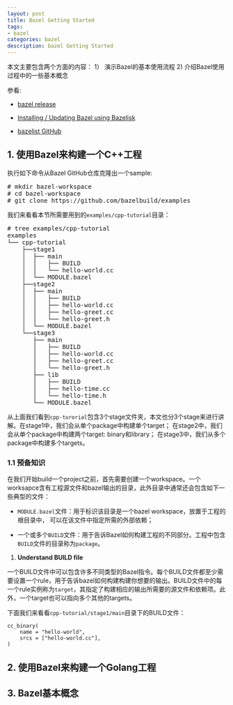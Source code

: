 ```yaml
---
layout: post
title: Bazel Getting Started
tags:
- bazel
categories: bazel
description: bazel Getting Started
---
```


本文主要包含两个方面的内容： 1） 演示Bazel的基本使用流程 2) 介绍Bazel使用过程中的一些基本概念

参看:

- [bazel release](https://github.com/bazelbuild/bazel/releases)

- [Installing / Updating Bazel using Bazelisk](https://bazel.build/install/bazelisk)

- [bazelist GitHub](https://github.com/bazelbuild/bazelisk)




<!-- more -->

## 1. 使用Bazel来构建一个C++工程

执行如下命令从Bazel GitHub仓库克隆出一个sample:
<pre>
# mkdir bazel-workspace
# cd bazel-workspace
# git clone https://github.com/bazelbuild/examples
</pre>
我们来看看本节所需要用到的`examples/cpp-tutorial`目录：
<pre>
# tree examples/cpp-tutorial
examples
└── cpp-tutorial
    ├──stage1
    │  ├── main
    │  │   ├── BUILD
    │  │   └── hello-world.cc
    │  └── MODULE.bazel
    ├──stage2
    │  ├── main
    │  │   ├── BUILD
    │  │   ├── hello-world.cc
    │  │   ├── hello-greet.cc
    │  │   └── hello-greet.h
    │  └── MODULE.bazel
    └──stage3
       ├── main
       │   ├── BUILD
       │   ├── hello-world.cc
       │   ├── hello-greet.cc
       │   └── hello-greet.h
       ├── lib
       │   ├── BUILD
       │   ├── hello-time.cc
       │   └── hello-time.h
       └── MODULE.bazel
</pre>

从上面我们看到`cpp-turorial`包含3个stage文件夹，本文也分3个stage来进行讲解。在stage1中，我们会从单个package中构建单个target； 在stage2中，我们会从单个package中构建两个target: binary和library； 在stage3中，我们从多个package中构建多个targets。

### 1.1 预备知识
在我们开始build一个project之前，首先需要创建一个workspace。一个worksapce含有工程源文件和bazel输出的目录，此外目录中通常还会包含如下一些典型的文件：

- `MODULE.bazel`文件：用于标识该目录是一个bazel workspace，放置于工程的根目录中， 可以在该文件中指定所需的外部依赖；

- 一个或多个`BUILD`文件：用于告诉Bazel如何构建工程的不同部分。工程中包含`BUILD`文件的目录称为`package`。

1)  **Understand BUILD file**

一个BUILD文件中可以包含许多不同类型的Bazel指令。每个BUILD文件都至少需要设置一个rule，用于告诉bazel如何构建构建你想要的输出。BUILD文件中的每一个rule实例称为`target`，其指定了构建相应的输出所需要的源文件和依赖项。此外，一个target也可以指向多个其他的targets。

下面我们来看看`cpp-tutorial/stage1/main`目录下的BUILD文件：

```
cc_binary(
    name = "hello-world",
    srcs = ["hello-world.cc"],
)
```




## 2. 使用Bazel来构建一个Golang工程

## 3. Bazel基本概念
